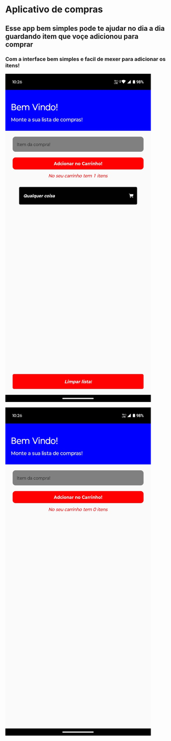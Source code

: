 # Aplicativo de compras

## Esse app bem simples pode te ajudar no dia a dia guardando item que voçe adicionou para comprar 

### Com a interface bem simples e facil de mexer para adicionar os itens!
![imgApp](https://github.com/AlisonNunesAraujo/appcompras/blob/main/assets/compras.jpeg)

![imgApp](https://github.com/AlisonNunesAraujo/appcompras/blob/main/assets/compras1.jpeg)
